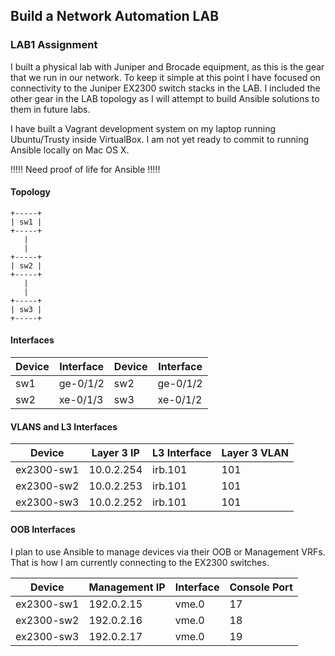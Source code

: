 ## Build a Network Automation LAB
### LAB1 Assignment

I built a physical lab with Juniper and Brocade equipment, as this is the gear that we run in our network.  To keep it simple at this point I have focused on connectivity to the Juniper EX2300 switch stacks in the LAB.  I included the other gear in the LAB topology as I will attempt to build Ansible solutions to them in future labs.

I have built a Vagrant development system on my laptop running Ubuntu/Trusty inside VirtualBox.  I am not yet ready to commit to running Ansible locally on Mac OS X.

!!!!!
Need proof of life for Ansible
!!!!!

#### Topology
```
+-----+
| sw1 |
+-----+
   |
   |
+-----+
| sw2 |
+-----+
   |
   |
+-----+
| sw3 |
+-----+
```

#### Interfaces

Device | Interface | Device | Interface
---|---|---|---
sw1 | ge-0/1/2 | sw2 | ge-0/1/2
sw2 | xe-0/1/3 | sw3 | xe-0/1/2

#### VLANS and L3 Interfaces
Device | Layer 3 IP | L3 Interface | Layer 3 VLAN
---|---|---|---
ex2300-sw1 | 10.0.2.254 | irb.101 | 101
ex2300-sw2 | 10.0.2.253 | irb.101 |101
ex2300-sw3 | 10.0.2.252 | irb.101 |101

#### OOB Interfaces
I plan to use Ansible to manage devices via their OOB or Management VRFs.  That is how I am currently connecting to the EX2300 switches.

Device | Management IP | Interface | Console Port
---|---|---|---
ex2300-sw1 | 192.0.2.15 | vme.0 | 17
ex2300-sw2 | 192.0.2.16 | vme.0 | 18
ex2300-sw3 | 192.0.2.17 | vme.0 | 19


